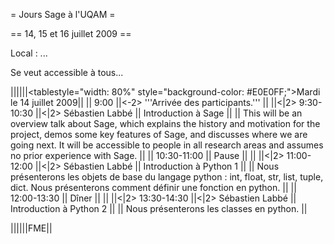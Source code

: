 = Jours Sage à l'UQAM =

== 14, 15 et 16 juillet 2009 ==

Local : ...

Se veut accessible à tous...



||||||<tablestyle="width: 80%" style="background-color: #E0E0FF;">Mardi le 14 juillet 2009||
|| 9:00 ||<-2> '''Arrivée des participants.''' ||
||<|2> 9:30-10:30 ||<|2> Sébastien Labbé || Introduction à Sage ||
|| This will be an overview talk about Sage, which explains the history and motivation for the project, demos some key features of Sage, and discusses where we are going next. It will be accessible to people in all research areas and assumes no prior experience with Sage. ||
|| 10:30-11:00 || Pause || ||
||<|2> 11:00-12:00 ||<|2> Sébastien Labbé || Introduction à Python 1 ||
|| Nous présenterons les objets de base du langage python : int, float, str, list, tuple, dict. Nous présenterons comment définir une fonction en python. ||
|| 12:00-13:30 || Dîner || ||
||<|2> 13:30-14:30 ||<|2> Sébastien Labbé || Introduction à Python 2 ||
|| Nous présenterons les classes en python. ||

||||||FME||

